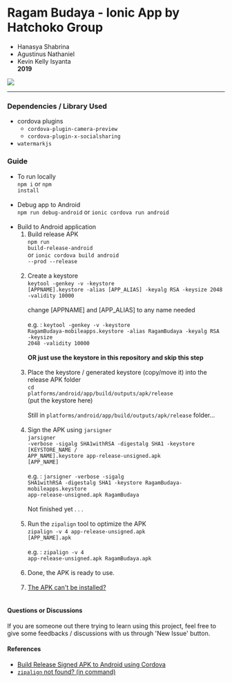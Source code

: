 # Ragam Budaya - Ionic App by Hatchoko Group 
- Hanasya Shabrina
- Agustinus Nathaniel
- Kevin Kelly Isyanta
<br><b>2019</b>

<img src="https://firebasestorage.googleapis.com/v0/b/hatchoko-ragam-budaya.appspot.com/o/POSTER.png?alt=media&token=7ba1f76f-495d-4283-8067-b02907884087">

-----

### Dependencies / Library Used
- cordova plugins
  - <code>cordova-plugin-camera-preview</code>
  - <code>cordova-plugin-x-socialsharing</code>
- <code>watermarkjs</code>

### Guide
- To run locally<br><code>npm i</code> or <code>npm install</code><br><br>
- Debug app to Android<br><code>npm run debug-android</code> or <code>ionic cordova run android</code><br><br>
- Build to Android application
	1. Build release APK<br><code>npm run build-release-android</code><br>or <code>ionic cordova build android --prod --release</code><br><br>
	2. Create a keystore<br><code>keytool -genkey -v -keystore [APPNAME].keystore -alias [APP_ALIAS] -keyalg RSA -keysize 2048 -validity 10000</code><br><br>change [APPNAME] and [APP_ALIAS] to any name needed<br><br>e.g. : <code>keytool -genkey -v -keystore RagamBudaya-mobileapps.keystore -alias RagamBudaya -keyalg RSA -keysize 2048 -validity 10000</code><br><br><b>OR just use the keystore in this repository and skip this step</b><br><br>
	3. Place the keystore / generated keystore (copy/move it) into the release APK folder<br><code>cd platforms/android/app/build/outputs/apk/release</code><br>(put the keystore here)<br><br>Still in <code>platforms/android/app/build/outputs/apk/release</code> folder...<br><br>
	4. Sign the APK using <code>jarsigner</code><br><code>jarsigner -verbose -sigalg SHA1withRSA -digestalg SHA1 -keystore [KEYSTORE_NAME / APP_NAME].keystore app-release-unsigned.apk [APP_NAME]</code><br><br>e.g. : <code>jarsigner -verbose -sigalg SHA1withRSA -digestalg SHA1 -keystore RagamBudaya-mobileapps.keystore app-release-unsigned.apk RagamBudaya</code><br><br>Not finished yet . . .<br><br>
	5. Run the <code>zipalign</code> tool to optimize the APK<br><code>zipalign -v 4 app-release-unsigned.apk [APP_NAME].apk</code><br><br>e.g. : <code>zipalign -v 4 app-release-unsigned.apk RagamBudaya.apk</code><br><br>
	6. Done, the APK is ready to use.<br><br>
	7. [The APK can't be installed?](https://stackoverflow.com/questions/34265897/cannot-install-signed-apk-to-device-manually-got-error-app-not-installed)<br><br>

#### Questions or Discussions
If you are someone out there trying to learn using this project, feel free to give some feedbacks / discussions with us through 'New Issue' button.

#### References
- [Build Release Signed APK to Android using Cordova](https://stackoverflow.com/questions/26449512/how-to-create-a-signed-apk-file-using-cordova-command-line-interface)
- [<code>zipalign</code> not found? (in command)](https://stackoverflow.com/questions/31048208/zipalign-command-not-found)
